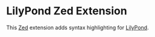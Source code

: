 # LilyPond Zed Extension

This [Zed](https://zed.dev) extension adds syntax highlighting for [LilyPond](https://lilypond.org).

